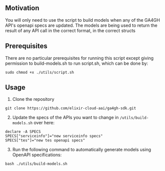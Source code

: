 ## Motivation
You will only need to use the script to build models when any of the GA4GH API's openapi specs are updated. The models are being used to return the result of any API call in the correct format, in the correct structs

## Prerequisites
There are no particular prerequisites for running this script except giving permission to build-models.sh to run script.sh, which can be done by:
```
sudo chmod +x ./utils/script.sh
```

## Usage

1. Clone the repository
```
git clone https://github.com/elixir-cloud-aai/ga4gh-sdk.git
```
2. Update the specs of the APIs you want to change in `/utils/build-models.sh` over here:

```
declare -A SPECS
SPECS["serviceinfo"]="new serviceinfo specs"
SPECS["tes"]="new tes openapi specs"
```

3. Run the following command to automatically generate models using OpenAPI specifications: 
```
bash ./utils/build-models.sh
```
